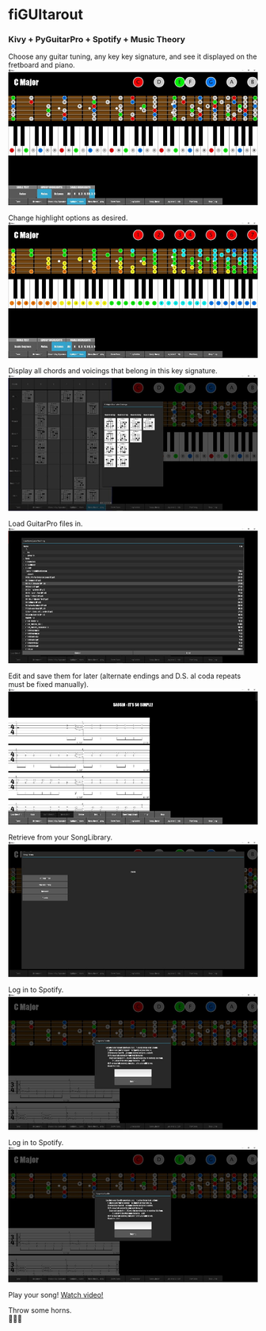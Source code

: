 # fiGUItarout

### Kivy + PyGuitarPro + Spotify + Music Theory

Choose any guitar tuning, any key key signature, and see it displayed on the fretboard and piano.
![](screenshots/screen1.jpg)


Change highlight options as desired.
![](screenshots/screen2.jpg)


Display all chords and voicings that belong in this key signature.
![](screenshots/screen3.jpg)


Load GuitarPro files in.
![](screenshots/screen4.jpg)


Edit and save them for later (alternate endings and D.S. al coda repeats must be fixed manually).
![](screenshots/screen5.jpg)


Retrieve from your SongLibrary.
![](screenshots/screen6.jpg)


Log in to Spotify.
![](screenshots/screen7.jpg)


Log in to Spotify.
![](screenshots/screen7.jpg)

Play your song!
[Watch video!](https://imgur.com/a/IYHCI7l)



Throw some horns.  
:metal::metal::metal:
